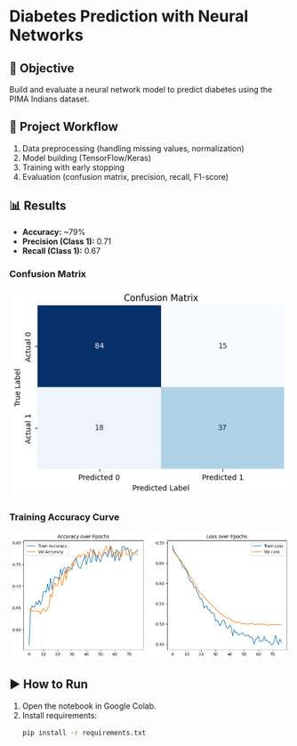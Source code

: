 # Diabetes Prediction with Neural Networks

## 📌 Objective
Build and evaluate a neural network model to predict diabetes using the PIMA Indians dataset.

## 📂 Project Workflow
1. Data preprocessing (handling missing values, normalization)
2. Model building (TensorFlow/Keras)
3. Training with early stopping
4. Evaluation (confusion matrix, precision, recall, F1-score)

## 📊 Results
- **Accuracy:** ~79%
- **Precision (Class 1):** 0.71
- **Recall (Class 1):** 0.67  

### Confusion Matrix
![Confusion Matrix](Outputs/Confusion_Matrix.png)

### Training Accuracy Curve
![Accuracy Curve](Outputs/Training_Graph.png)

## ▶️ How to Run
1. Open the notebook in Google Colab.
2. Install requirements:
   ```bash
   pip install -r requirements.txt
